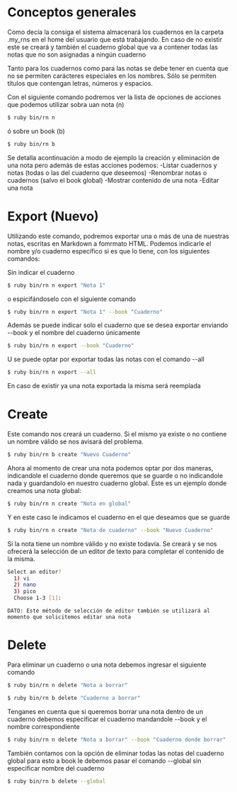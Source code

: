 # Conceptos generales

Como decía la consiga el sistema almacenará los cuadernos en la carpeta .my_rns en el home del usuario que está trabajando. En caso de no existir este se creará y también el cuaderno global que va a contener todas las notas que no son asignadas a ningún cuaderno

Tanto para los cuadernos como para las notas se debe tener en cuenta que no se permiten carácteres especiales en los nombres. Sólo se permiten títulos que contengan letras, números y espacios. 

Con el siguiente comando podremos ver la lista de opciones de acciones que podemos utilizar sobra uan nota (n)
```bash
$ ruby bin/rn n
```

ó sobre un book (b)

```bash
$ ruby bin/rn b 
```

Se detalla acontinuación a modo de ejemplo la creación y eliminación de una nota pero además de estas acciones podemos:
-Listar cuadernos y notas (todas o las del cuaderno que deseemos)
-Renombrar notas o cuadernos (salvo el book global)
-Mostrar contenido de una nota
-Editar una nota


# Export (Nuevo)

Utilizando este comando, podremos exportar una o más de una de nuestras notas, escritas en Markdown
a fomrmato HTML. Podemos indicarle el nombre y/o cuaderno específico si es que lo tiene, con los siguientes comandos:

Sin indicar el cuaderno

```bash
$ ruby bin/rn n export "Nota 1"
```
 o espicifándoselo con el siguiente comando 

 ```bash
$ ruby bin/rn n export "Nota 1" --book "Cuaderno"
```

Además se puede indicar solo el cuaderno que se desea exportar enviando --book y el nombre del cuaderno únicamente

  ```bash
$ ruby bin/rn n export --book "Cuaderno"
```
 
 U se puede optar por exportar todas las notas con el comando --all

  ```bash
$ ruby bin/rn n export --all
```

En caso de existir ya una nota exportada la misma será reemplada



# Create

Este comando nos creará un cuaderno. Si el mismo ya existe o no contiene un nombre válido se nos avisará del problema.

```bash
$ ruby bin/rn b create "Nuevo Cuaderno"
```

Ahora al momento de crear una nota podemos optar por dos maneras, indicandole el cuaderno donde queremos que se guarde o no indicandole nada y guardandolo en nuestro cuaderno global. Este es un ejemplo donde creamos una nota global:

```bash
$ ruby bin/rn n create "Nota en global"
```

Y en este caso le indicamos el cuaderno en el que deseamos que se guarde

```bash
$ ruby bin/rn n create "Nota de cuaderno" --book "Nuevo Cuaderno"
```

Si la nota tiene un nombre válido y no existe todavía. Se creará y se nos ofrecerá la selección de un editor de texto para completar el contenido de la misma.

```bash
Select an editor? 
  1) vi
  2) nano
  3) pico
  Choose 1-3 [1]: 
  ```
`DATO: Este método de selección de editor también se utilizará al momento que solicitemos editar una nota`

# Delete

Para eliminar un cuaderno o una nota debemos ingresar el siguiente comando

```bash
$ ruby bin/rn n delete "Nota a borrar"
```

```bash
$ ruby bin/rn b delete "Cuaderno a borrar"
```
Tenganes en cuenta que si queremos borrar una nota dentro de un cuaderno debemos especificar el cuaderno mandandole --book y el nombre correspondiente

```bash
$ ruby bin/rn n delete "Nota a borrar" --book "Cuaderno donde borrar"
```

También contamos con la opción de eliminar todas las notas del cuaderno global para esto a book le debemos pasar el comando --global sin especificar nombre del cuaderno

```bash
$ ruby bin/rn b delete --global
```




